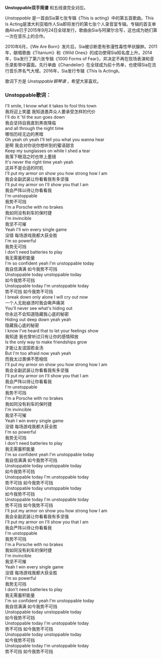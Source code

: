 

**Unstoppable双手简谱** 和五线谱完全对应。

_Unstoppable_ 是一首由Sia第七张专辑《This is acting》中的第五首歌曲。This Is
Acting是澳大利亚唱作人Sia即将发行的第七张个人录音室专辑。专辑的首支单曲Alive已于2015年9月24日全球发行，歌曲由Sia与阿黛尔合写，这也成为她们第一次在音乐上的合作。

2010年6月，《We Are Born》发片后，Sia被诊断患有弥漫性毒性甲状腺肿。2011年，献唱歌曲《Titanium》和《Wild
Ones》的成功使得Sia知名度上升。2014年，Sia发行了第六张专辑《1000 Forms of
Fear》，并决定不再在现场表演和音乐录影带中露面。先行单曲《Chandelier》在全球成为前十热单，也使得Sia在流行音乐界名气大增。2016年，Sia发行专辑《This
Is Acting》。

歌词下方是 _Unstoppable钢琴谱_ ，希望大家喜欢。

### Unstoppable歌词：

I'll smile, I know what it takes to fool this town  
我将迎上笑靥 我知道愚弄众人要承受怎样的代价  
I'll do it 'til the sun goes down  
我会坚持自我直到黑夜降临  
and all through the night time  
哪怕历经无边的黑暗  
Oh yeah oh yeah I'll tell you what you wanna hear  
是啊 我会对你说你想听到的蜜语甜言  
Keep my sunglasses on while I shed a tear  
我落下眼泪之时也带上墨镜  
It's never the right time yeah yeah  
这并不是合适的时机  
I'll put my armor on show you how strong how I am  
我会全副武装让你看看我有多坚强  
I'll put my armor on I'll show you that I am  
我会严阵以待让你看看我  
I'm unstoppable  
我势不可挡  
I'm a Porsche with no brakes  
我如同没有刹车的保时捷  
I'm invincible  
我坚不可摧  
Yeah I'll win every single game  
没错 每场游戏我都大获全胜  
I'm so powerful  
我势无可挡  
I don't need batteries to play  
我无需蓄积能量  
I'm so confident yeah I'm unstoppable today  
我自信满满 如今我势不可挡  
Unstoppable today unstoppable today  
如今我势不可挡  
Unstoppable today I'm unstoppable today  
势不可挡 如今我势不可挡  
I break down only alone I will cry out now  
一个人无助崩溃时我会嘶声痛哭  
You'll never see what's hiding out  
你永远不会知道隐藏我心底的秘密  
Hiding out deep down yeah yeah  
隐藏我心底的秘密  
I know I've heard that to let your feelings show  
我知道 我也曾听过只有让你的感情释放  
Is the only way to make friendships grow  
才能让友谊固若金汤  
But I'm too afraid now yeah yeah  
而我太过畏惧不愿相信  
I'll put my armor on show you how strong how I am  
我会全副武装让你看看我有多坚强  
I'll put my armor on I'll show you that I am  
我会严阵以待让你看看我  
I'm unstoppable  
我势不可挡  
I'm a Porsche with no brakes  
我如同没有刹车的保时捷  
I'm invincible  
我坚不可摧  
Yeah I win every single game  
没错 每场游戏我都大获全胜  
I'm so powerful  
我势无可挡  
I don't need batteries to play  
我无需蓄积能量  
I'm so confident yeah I'm unstoppable today  
我自信满满 如今我势不可挡  
Unstoppable today unstoppable today  
如今我势不可挡  
Unstoppable today I'm unstoppable today  
势不可挡 如今我势不可挡  
Unstoppable today unstoppable today  
如今我势不可挡  
Unstoppable today I'm unstoppable today  
势不可挡 如今我势不可挡  
I'll put my armor on show you how strong how I am  
我会全副武装让你看看我有多坚强  
I'll put my armor on I'll show you that I am  
我会严阵以待让你看看我  
I'm unstoppable  
我势不可挡  
I'm a Porsche with no brakes  
我如同没有刹车的保时捷  
I'm invincible  
我坚不可摧  
Yeah I win every single game  
没错 每场游戏我都大获全胜  
I'm so powerful  
我势无可挡  
I don't need batteries to play  
我无需蓄积能量  
I'm so confident yeah I'm unstoppable today  
我自信满满 如今我势不可挡  
Unstoppable today unstoppable today  
如今我势不可挡  
Unstoppable today I'm unstoppable today  
势不可挡 如今我势不可挡  
Unstoppable today unstoppable today  
如今我势不可挡  
Unstoppable today I'm unstoppable today  
势不可挡 如今我势不可挡

